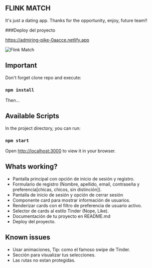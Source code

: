 ## FLINK MATCH 
 It's just a dating app. Thanks for the opportunity, enjoy, future team!!
 
 ###Deploy del proyecto
 
 https://admiring-pike-0aacce.netlify.app
 
 ![Flink Match](https://i.imgur.com/53ZjjwL.png) 

 
## Important

Don't forget clone repo and execute:

### `npm install`

Then...

## Available Scripts

In the project directory, you can run:

### `npm start`

Open [http://localhost:3000](http://localhost:3000) to view it in your browser.

## Whats working?
- Pantalla principal con opción de inicio de sesión y registro. 
- Formulario de registro (Nombre, apellido, email, contraseña y preferencia[chicas, chicos, sin distinción]).
- Pantalla de inicio de sesión y opción de cerrar sesión
- Componente card para mostrar información de usuarios.
- Renderizar cards con el filtro de preferencia de usuario activo.
- Selector de cards al estilo Tinder (Nope, Like).
- Documentación de tu proyecto en README.md
- Deploy del proyecto.

## Known issues
- Usar animaciones, Tip: como el famoso swipe de Tinder.
- Sección para visualizar tus selecciones.
- Las rutas no estan protegidas.
